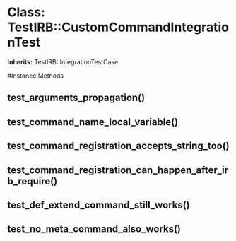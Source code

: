 # Class: TestIRB::CustomCommandIntegrationTest
**Inherits:** TestIRB::IntegrationTestCase
    




#Instance Methods
## test_arguments_propagation() [](#method-i-test_arguments_propagation)

## test_command_name_local_variable() [](#method-i-test_command_name_local_variable)

## test_command_registration_accepts_string_too() [](#method-i-test_command_registration_accepts_string_too)

## test_command_registration_can_happen_after_irb_require() [](#method-i-test_command_registration_can_happen_after_irb_require)

## test_def_extend_command_still_works() [](#method-i-test_def_extend_command_still_works)

## test_no_meta_command_also_works() [](#method-i-test_no_meta_command_also_works)

